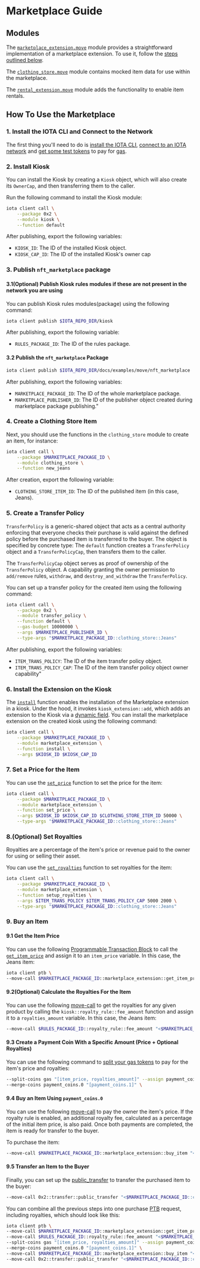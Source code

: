 # Marketplace Guide

## Modules

The [`marketplace_extension.move`](https://github.com/iotaledger/iota/blob/develop/docs/examples/move/nft_marketplace/sources/marketplace_extension.move)
module provides a straightforward implementation of a marketplace extension. To use it, follow the
[steps outlined below](#how-to-use-the-marketplace).

The [`clothing_store.move`](https://github.com/iotaledger/iota/blob/develop/docs/examples/move/nft_marketplace/sources/clothing_store.move) module contains mocked item data for
use within the marketplace.

The [`rental_extension.move`](https://github.com/iotaledger/iota/blob/develop/docs/examples/move/nft_marketplace/sources/rental_extension.move) module adds the functionality to enable item rentals.

## How To Use the Marketplace

### 1. Install the IOTA CLI and Connect to the Network

The first thing you'll need to do is [install the IOTA CLI](https://docs.iota.org/developer/getting-started/install-iota), [connect to an IOTA network](https://docs.iota.org/developer/getting-started/connect) and [get some test tokens](https://docs.iota.org/developer/getting-started/get-coins) to pay for [gas](https://docs.iota.org/about-iota/tokenomics/gas-in-iota).

### 2. Install Kiosk

You can install the Kiosk by creating a `Kiosk` object, which will also create its `OwnerCap`, and then transferring
them to the caller.

Run the following command to install the Kiosk module:

```bash
iota client call \
    --package 0x2 \
    --module kiosk \
    --function default
```

After publishing, export the following variables:

- `KIOSK_ID`: The ID of the installed Kiosk object.
- `KIOSK_CAP_ID`: The ID of the installed Kiosk's owner cap

### 3. Publish `nft_marketplace` package

#### 3.1(Optional) Publish Kiosk rules modules if these are not present in the network you are using

You can publish Kiosk rules modules(package) using the following command:

```bash
iota client publish $IOTA_REPO_DIR/kiosk
```

After publishing, export the following variable:

- `RULES_PACKAGE_ID`: The ID of the rules package.

#### 3.2 Publish the `nft_marketplace` Package

```bash
iota client publish $IOTA_REPO_DIR/docs/examples/move/nft_marketplace
```

After publishing, export the following variables:

- `MARKETPLACE_PACKAGE_ID`: The ID of the whole marketplace package.
- `MARKETPLACE_PUBLISHER_ID`: The ID of the publisher object created during marketplace package publishing."

### 4. Create a Clothing Store Item

Next, you should use the functions in the `clothing_store` module to create an item, for instance:

```bash
iota client call \
    --package $MARKETPLACE_PACKAGE_ID \
    --module clothing_store \
    --function new_jeans
```

After creation, export the following variable:

- `CLOTHING_STORE_ITEM_ID`: The ID of the published item (in this case, Jeans).

### 5. Create a Transfer Policy

`TransferPolicy` is a generic-shared object that acts as a central authority enforcing that everyone checks their
purchase is valid against the defined policy before the purchased item is transferred to the buyer. The object is
specified by concrete type:
The `default` function creates a `TransferPolicy` object and a `TransferPolicyCap`, then transfers them to the caller.

The `TransferPolicyCap` object serves as proof of ownership of the `TransferPolicy` object.
A capability granting the owner permission to `add/remove` rules, `withdraw`, and `destroy_and_withdraw` the `TransferPolicy`.

You can set up a transfer policy for the created item using the following command:

```bash
iota client call \
    --package 0x2 \
    --module transfer_policy \
    --function default \
    --gas-budget 10000000 \
    --args $MARKETPLACE_PUBLISHER_ID \
    --type-args "$MARKETPLACE_PACKAGE_ID::clothing_store::Jeans"
```

After publishing, export the following variables:

- `ITEM_TRANS_POLICY`: The ID of the item transfer policy object.
- `ITEM_TRANS_POLICY_CAP`: The ID of the item transfer policy object owner capability"

### 6. Install the Extension on the Kiosk

The [`install`](https://github.com/iotaledger/iota/blob/develop/docs/examples/move/nft_marketplace/sources/marketplace_extension.move#L39-L45) function enables the installation of the Marketplace extension in a kiosk.
Under the hood, it invokes `kiosk_extension::add`, which adds an extension to the Kiosk via a [dynamic field](https://docs.iota.org/developer/iota-101/objects/dynamic-fields/).
You can install the marketplace extension on the created kiosk using the following command:

```bash
iota client call \
    --package $MARKETPLACE_PACKAGE_ID \
    --module marketplace_extension \
    --function install \
    --args $KIOSK_ID $KIOSK_CAP_ID
```

### 7. Set a Price for the Item

You can use the [`set_price`](https://github.com/iotaledger/iota/blob/develop/docs/examples/move/nft_marketplace/sources/marketplace_extension.move#L98-L114) function to set the price for the item:

```bash
iota client call \
    --package $MARKETPLACE_PACKAGE_ID \
    --module marketplace_extension \
    --function set_price \
    --args $KIOSK_ID $KIOSK_CAP_ID $CLOTHING_STORE_ITEM_ID 50000 \
    --type-args "$MARKETPLACE_PACKAGE_ID::clothing_store::Jeans"
```

### 8.(Optional) Set Royalties

Royalties are a percentage of the item's price or revenue paid to the owner for using or selling their asset.

You can use the [`set_royalties`](https://github.com/iotaledger/iota/blob/develop/docs/examples/move/nft_marketplace/sources/marketplace_extension.move#L58-L60) function to set royalties for the item:

```bash
iota client call \
    --package $MARKETPLACE_PACKAGE_ID \
    --module marketplace_extension \
    --function setup_royalties \
    --args $ITEM_TRANS_POLICY $ITEM_TRANS_POLICY_CAP 5000 2000 \
    --type-args "$MARKETPLACE_PACKAGE_ID::clothing_store::Jeans"
```

### 9. Buy an Item

#### 9.1 Get the Item Price

You can use the following [Programmable Transaction Block](https://docs.iota.org/developer/iota-101/transactions/ptb/programmable-transaction-blocks-overview) to call the
[`get_item_price`](https://github.com/iotaledger/iota/blob/develop/docs/examples/move/nft_marketplace/sources/marketplace_extension.move#L116-L127)
and assign it to an `item_price` variable. In this case, the Jeans item:

```bash
iota client ptb \
--move-call $MARKETPLACE_PACKAGE_ID::marketplace_extension::get_item_price "<$MARKETPLACE_PACKAGE_ID::clothing_store::Jeans>" @$KIOSK_ID @$CLOTHING_STORE_ITEM_ID --assign item_price \
```

#### 9.2(Optional) Calculate the Royalties For the Item

You can use the following [move-call](https://docs.iota.org/references/cli/ptb#move-call) to get the royalties for any given product by calling the `kiosk::royalty_rule::fee_amount` function
and assign it to a `royalties_amount` variable. In this case, the Jeans item:

```bash
--move-call $RULES_PACKAGE_ID::royalty_rule::fee_amount "<$MARKETPLACE_PACKAGE_ID::clothing_store::Jeans>" @$ITEM_TRANS_POLICY item_price --assign royalties_amount \
```

#### 9.3 Create a Payment Coin With a Specific Amount (Price + Optional Royalties)

You can use the following command to [split your gas tokens](https://docs.iota.org/references/cli/ptb#split-destroy-and-merge-coins) to pay for the item's price and royalties:

```bash
--split-coins gas "[item_price, royalties_amount]" --assign payment_coins \
--merge-coins payment_coins.0 "[payment_coins.1]" \
```

#### 9.4 Buy an Item Using `payment_coins.0`

You can use the following [move-call](https://docs.iota.org/references/cli/ptb#move-call) to pay the owner the item's price.
If the royalty rule is enabled, an additional royalty fee, calculated as a percentage of the initial item price, is also
paid.
Once both payments are completed, the item is ready for transfer to the buyer.

To purchase the item:

```bash
--move-call $MARKETPLACE_PACKAGE_ID::marketplace_extension::buy_item "<$MARKETPLACE_PACKAGE_ID::clothing_store::Jeans>" @$KIOSK_ID @$ITEM_TRANS_POLICY @$CLOTHING_STORE_ITEM_ID payment_coins.0 --assign purchased_item
```

#### 9.5 Transfer an Item to the Buyer

Finally, you can set up the
[public_transfer](https://docs.iota.org/references/framework/iota-framework/transfer#function-public_transfer) to
transfer the purchased item to the buyer:

```bash
--move-call 0x2::transfer::public_transfer "<$MARKETPLACE_PACKAGE_ID::clothing_store::Jeans>" purchased_item @<buyer address> \
```

You can combine all the previous steps into one purchase
[PTB](https://docs.iota.org/developer/iota-101/transactions/ptb/programmable-transaction-blocks-overview) request,
including royalties, which should look like this:

```bash
iota client ptb \
--move-call $MARKETPLACE_PACKAGE_ID::marketplace_extension::get_item_price "<$MARKETPLACE_PACKAGE_ID::clothing_store::Jeans>" @$KIOSK_ID @$CLOTHING_STORE_ITEM_ID --assign item_price \
--move-call $RULES_PACKAGE_ID::royalty_rule::fee_amount "<$MARKETPLACE_PACKAGE_ID::clothing_store::Jeans>" @$ITEM_TRANS_POLICY item_price --assign royalties_amount \
--split-coins gas "[item_price, royalties_amount]" --assign payment_coins \
--merge-coins payment_coins.0 "[payment_coins.1]" \
--move-call $MARKETPLACE_PACKAGE_ID::marketplace_extension::buy_item "<$MARKETPLACE_PACKAGE_ID::clothing_store::Jeans>" @$KIOSK_ID @$ITEM_TRANS_POLICY @$CLOTHING_STORE_ITEM_ID payment_coins.0 --assign purchased_item \
--move-call 0x2::transfer::public_transfer "<$MARKETPLACE_PACKAGE_ID::clothing_store::Jeans>" purchased_item @<buyer address>
```
